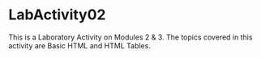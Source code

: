# LabActivity02
This is a Laboratory Activity on Modules 2 & 3.
The topics covered in this activity are Basic HTML and HTML Tables.
